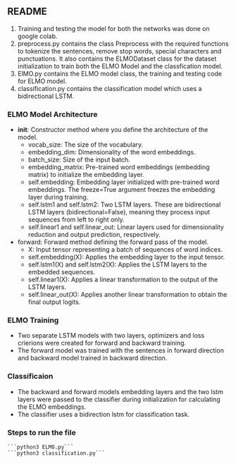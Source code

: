 ## README

1. Training and testing the model for both the networks was done on google colab.
2. preprocess.py contains the class Preprocess with the required functions to tokenize the sentences, remove stop words, special characters and punctuations. It also contains the ELMODataset class for the dataset initialization to train both the ELMO Model and the classfication model.
3. ElMO.py contains the ELMO model class, the training and testing code for ELMO model.
4. classification.py contains the classification model which uses a bidirectional LSTM.

### ELMO Model Architecture
-  __init__: Constructor method where you define the architecture of the model.
    - vocab_size: The size of the vocabulary.
    - embedding_dim: Dimensionality of the word embeddings.
    - batch_size: Size of the input batch.
    - embedding_matrix: Pre-trained word embeddings (embedding matrix) to initialize the embedding layer.
    - self.embedding: Embedding layer initialized with pre-trained word embeddings. The freeze=True argument freezes the embedding layer during training.
    - self.lstm1 and self.lstm2: Two LSTM layers. These are bidirectional LSTM layers (bidirectional=False), meaning they process input sequences from left to right only.
    - self.linear1 and self.linear_out: Linear layers used for dimensionality reduction and output prediction, respectively.
 - forward: Forward method defining the forward pass of the model.
    - X: Input tensor representing a batch of sequences of word indices.
    - self.embedding(X): Applies the embedding layer to the input tensor.
    - self.lstm1(X) and self.lstm2(X): Applies the LSTM layers to the embedded sequences.
    - self.linear1(X): Applies a linear transformation to the output of the LSTM layers.
    - self.linear_out(X): Applies another linear transformation to obtain the final output logits.

### ELMO Training
- Two separate LSTM models with two layers, optimizers and loss crierions were created for forward and backward training.
- The forward model was trained with the sentences in forward direction and backward model trained in backward direction.

### Classificaion
- The backward and forward models embedding layers and the two lstm layers were passed to the classifier during initialization for calculating the ELMO embeddings.
- The classifier uses a bidirection lstm for classification task.

### Steps to run the file
    ```python3 ELMO.py```
    ```python3 classification.py```